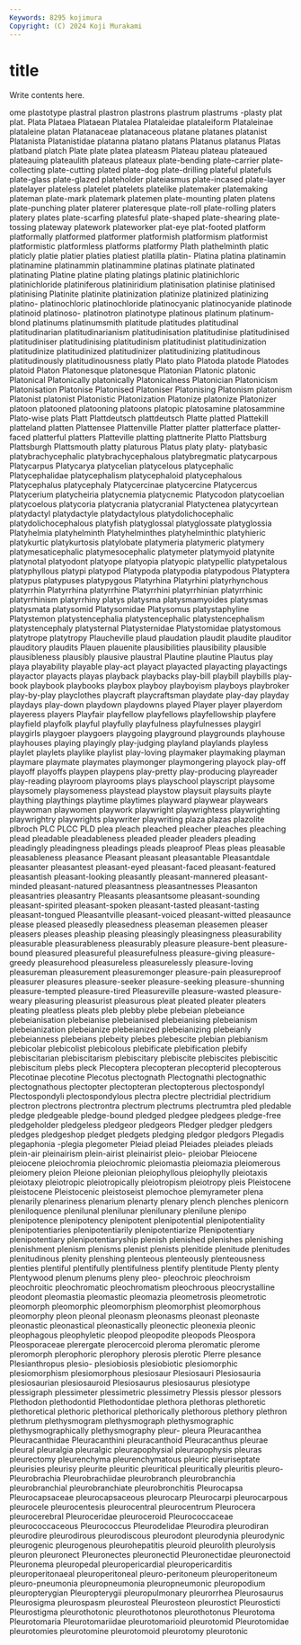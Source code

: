 ```yaml
---
Keywords: 8295 kojimura
Copyright: (C) 2024 Koji Murakami
---
```


# title

Write contents here.



ome plastotype plastral plastron plastrons
plastrum plastrums -plasty plat plat. Plata Plataea Plataean Platalea Plataleidae
plataleiform Plataleinae plataleine platan Platanaceae platanaceous platane platanes platanist Platanista
Platanistidae platanna platano platans Platanus platanus Platas platband platch Plate
plate platea plateasm Plateau plateau plateaued plateauing plateaulith plateaus plateaux
plate-bending plate-carrier plate-collecting plate-cutting plated plate-dog plate-drilling plateful platefuls plate-glass
plate-glazed plateholder plateiasmus plate-incased plate-layer platelayer plateless platelet platelets platelike
platemaker platemaking plateman plate-mark platemark platemen plate-mounting platen platens plate-punching
plater platerer plateresque plate-roll plate-rolling platers platery plates plate-scarfing platesful
plate-shaped plate-shearing plate-tossing plateway platework plateworker plat-eye plat-footed platform platformally
platformed platformer platformish platformism platformist platformistic platformless platforms platformy Plath
plathelminth platic platicly platie platier platies platiest platilla platin- Platina
platina platinamin platinamine platinammin platinammine platinas platinate platinated platinating Platine
platine plating platings platinic platinichloric platinichloride platiniferous platiniridium platinisation platinise
platinised platinising Platinite platinite platinization platinize platinized platinizing platino- platinochloric
platinochloride platinocyanic platinocyanide platinode platinoid platinoso- platinotron platinotype platinous platinum
platinum-blond platinums platinumsmith platitude platitudes platitudinal platitudinarian platitudinarianism platitudinisation platitudinise
platitudinised platitudiniser platitudinising platitudinism platitudinist platitudinization platitudinize platitudinized platitudinizer platitudinizing
platitudinous platitudinously platitudinousness platly Plato plato Platoda platode Platodes platoid
Platon Platonesque platonesque Platonian Platonic platonic Platonical Platonically platonically Platonicalness
Platonician Platonicism Platonisation Platonise Platonised Platoniser Platonising Platonism platonism Platonist
platonist Platonistic Platonization Platonize platonize Platonizer platoon platooned platooning platoons
platopic platosamine platosammine Plato-wise plats Platt Plattdeutsch plattdeutsch Platte platted
Plattekill platteland platten Plattensee Plattenville Platter platter platterface platter-faced platterful
platters Platteville platting plattnerite Platto Plattsburg Plattsburgh Plattsmouth platty platurous
Platus platy platy- platybasic platybrachycephalic platybrachycephalous platybregmatic platycarpous Platycarpus Platycarya
platycelian platycelous platycephalic Platycephalidae platycephalism platycephaloid platycephalous Platycephalus platycephaly Platycercinae
platycercine Platycercus Platycerium platycheiria platycnemia platycnemic Platycodon platycoelian platycoelous platycoria
platycrania platycranial Platyctenea platycyrtean platydactyl platydactyle platydactylous platydolichocephalic platydolichocephalous platyfish
platyglossal platyglossate platyglossia Platyhelmia platyhelminth Platyhelminthes platyhelminthic platyhieric platykurtic platykurtosis
platylobate platymeria platymeric platymery platymesaticephalic platymesocephalic platymeter platymyoid platynite platynotal
platyodont platyope platyopia platyopic platypellic platypetalous platyphyllous platypi platypod Platypoda
platypodia platypodous Platyptera platypus platypuses platypygous Platyrhina Platyrhini platyrhynchous platyrrhin
Platyrrhina platyrrhine Platyrrhini platyrrhinian platyrrhinic platyrrhinism platyrrhiny platys platysma platysmamyoides
platysmas platysmata platysomid Platysomidae Platysomus platystaphyline Platystemon platystencephalia platystencephalic platystencephalism
platystencephaly platysternal Platysternidae Platystomidae platystomous platytrope platytropy Plaucheville plaud plaudation
plaudit plaudite plauditor plauditory plaudits Plauen plauenite plausibilities plausibility plausible
plausibleness plausibly plausive plaustral Plautine plautine Plautus play playa playability
playable play-act playact playacted playacting playactings playactor playacts playas playback
playbacks play-bill playbill playbills play-book playbook playbooks playbox playboy playboyism
playboys playbroker play-by-play playclothes playcraft playcraftsman playdate play-day playday playdays
play-down playdown playdowns played Player player playerdom playeress players Playfair
playfellow playfellows playfellowship playfere playfield playfolk playful playfully playfulness playfulnesses
playgirl playgirls playgoer playgoers playgoing playground playgrounds playhouse playhouses playing
playingly play-judging playland playlands playless playlet playlets playlike playlist play-loving
playmaker playmaking playman playmare playmate playmates playmonger playmongering playock play-off
playoff playoffs playpen playpens play-pretty play-producing playreader play-reading playroom playrooms
plays playschool playscript playsome playsomely playsomeness playstead playstow playsuit playsuits
playte plaything playthings playtime playtimes playward playwear playwears playwoman playwomen
playwork playwright playwrightess playwrighting playwrightry playwrights playwriter playwriting plaza plazas
plazolite plbroch PLC PLCC PLD plea pleach pleached pleacher pleaches
pleaching plead pleadable pleadableness pleaded pleader pleaders pleading pleadingly pleadingness
pleadings pleads pleaproof Pleas pleas pleasable pleasableness pleasance Pleasant pleasant
pleasantable Pleasantdale pleasanter pleasantest pleasant-eyed pleasant-faced pleasant-featured pleasantish pleasant-looking pleasantly
pleasant-mannered pleasant-minded pleasant-natured pleasantness pleasantnesses Pleasanton pleasantries pleasantry Pleasants pleasantsome
pleasant-sounding pleasant-spirited pleasant-spoken pleasant-tasted pleasant-tasting pleasant-tongued Pleasantville pleasant-voiced pleasant-witted pleasaunce
please pleased pleasedly pleasedness pleaseman pleasemen pleaser pleasers pleases pleaship
pleasing pleasingly pleasingness pleasurability pleasurable pleasurableness pleasurably pleasure pleasure-bent pleasure-bound
pleasured pleasureful pleasurefulness pleasure-giving pleasure-greedy pleasurehood pleasureless pleasurelessly pleasure-loving pleasureman
pleasurement pleasuremonger pleasure-pain pleasureproof pleasurer pleasures pleasure-seeker pleasure-seeking pleasure-shunning pleasure-tempted
pleasure-tired Pleasureville pleasure-wasted pleasure-weary pleasuring pleasurist pleasurous pleat pleated pleater
pleaters pleating pleatless pleats pleb plebby plebe plebeian plebeiance plebeianisation
plebeianise plebeianised plebeianising plebeianism plebeianization plebeianize plebeianized plebeianizing plebeianly plebeianness
plebeians plebeity plebes plebescite plebian plebianism plebicolar plebicolist plebicolous plebificate
plebification plebify plebiscitarian plebiscitarism plebiscitary plebiscite plebiscites plebiscitic plebiscitum plebs
pleck Plecoptera plecopteran plecopterid plecopterous Plecotinae plecotine Plecotus plectognath Plectognathi
plectognathic plectognathous plectopter plectopteran plectopterous plectospondyl Plectospondyli plectospondylous plectra plectre
plectridial plectridium plectron plectrons plectrontra plectrum plectrums plectrumtra pled pledable
pledge pledgeable pledge-bound pledged pledgee pledgees pledge-free pledgeholder pledgeless pledgeor
pledgeors Pledger pledger pledgers pledges pledgeshop pledget pledgets pledging pledgor
pledgors Plegadis plegaphonia -plegia plegometer Pleiad pleiad Pleiades pleiades pleiads
plein-air pleinairism plein-airist pleinairist pleio- pleiobar Pleiocene pleiocene pleiochromia pleiochromic
pleiomastia pleiomazia pleiomerous pleiomery pleion Pleione pleionian pleiophyllous pleiophylly pleiotaxis
pleiotaxy pleiotropic pleiotropically pleiotropism pleiotropy pleis Pleistocene pleistocene Pleistocenic pleistoseist
plemochoe plemyrameter plena plenarily plenariness plenarium plenarty plenary plench plenches
plenicorn pleniloquence plenilunal plenilunar plenilunary plenilune plenipo plenipotence plenipotency plenipotent
plenipotential plenipotentiality plenipotentiaries plenipotentiarily plenipotentiarize Plenipotentiary plenipotentiary plenipotentiaryship plenish plenished
plenishes plenishing plenishment plenism plenisms plenist plenists plenitide plenitude plenitudes
plenitudinous plenity plenshing plenteous plenteously plenteousness plenties plentiful plentifully plentifulness
plentify plentitude Plenty plenty Plentywood plenum plenums pleny pleo- pleochroic
pleochroism pleochroitic pleochromatic pleochromatism pleochroous pleocrystalline pleodont pleomastia pleomastic pleomazia
pleometrosis pleometrotic pleomorph pleomorphic pleomorphism pleomorphist pleomorphous pleomorphy pleon pleonal
pleonasm pleonasms pleonast pleonaste pleonastic pleonastical pleonastically pleonectic pleonexia pleonic
pleophagous pleophyletic pleopod pleopodite pleopods Pleospora Pleosporaceae plerergate plerocercoid pleroma
pleromatic plerome pleromorph plerophoric plerophory plerosis plerotic Plerre plesance Plesianthropus
plesio- plesiobiosis plesiobiotic plesiomorphic plesiomorphism plesiomorphous plesiosaur Plesiosauri Plesiosauria plesiosaurian
plesiosauroid Plesiosaurus plesiosaurus plesiotype plessigraph plessimeter plessimetric plessimetry Plessis plessor
plessors Plethodon plethodontid Plethodontidae plethora plethoras plethoretic plethoretical plethoric plethorical
plethorically plethorous plethory plethron plethrum plethysmogram plethysmograph plethysmographic plethysmographically plethysmography
pleur- pleura Pleuracanthea Pleuracanthidae Pleuracanthini pleuracanthoid Pleuracanthus pleurae pleural pleuralgia
pleuralgic pleurapophysial pleurapophysis pleuras pleurectomy pleurenchyma pleurenchymatous pleuric pleuriseptate pleurisies
pleurisy pleurite pleuritic pleuritical pleuritically pleuritis pleuro- Pleurobrachia Pleurobrachiidae pleurobranch
pleurobranchia pleurobranchial pleurobranchiate pleurobronchitis Pleurocapsa Pleurocapsaceae pleurocapsaceous pleurocarp Pleurocarpi pleurocarpous
pleurocele pleurocentesis pleurocentral pleurocentrum Pleurocera pleurocerebral Pleuroceridae pleuroceroid Pleurococcaceae pleurococcaceous
Pleurococcus Pleurodelidae Pleurodira pleurodiran pleurodire pleurodirous pleurodiscous pleurodont pleurodynia pleurodynic
pleurogenic pleurogenous pleurohepatitis pleuroid pleurolith pleurolysis pleuron pleuronect Pleuronectes pleuronectid
Pleuronectidae pleuronectoid Pleuronema pleuropedal pleuropericardial pleuropericarditis pleuroperitonaeal pleuroperitoneal pleuro-peritoneum pleuroperitoneum
pleuro-pneumonia pleuropneumonia pleuropneumonic pleuropodium pleuropterygian Pleuropterygii pleuropulmonary pleurorrhea Pleurosaurus Pleurosigma
pleurospasm pleurosteal Pleurosteon pleurostict Pleurosticti Pleurostigma pleurothotonic pleurothotonos pleurothotonus Pleurotoma
Pleurotomaria Pleurotomariidae pleurotomarioid pleurotomid Pleurotomidae pleurotomies pleurotomine pleurotomoid pleurotomy pleurotonic
